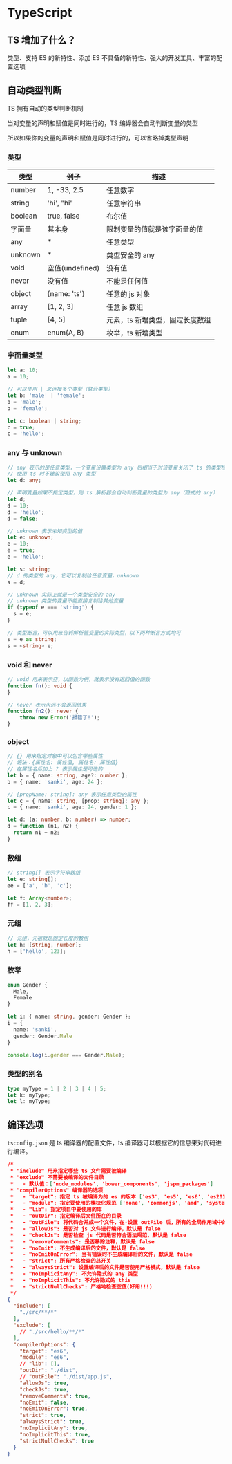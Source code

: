 # TypeScript

## TS 增加了什么？

类型、支持 ES 的新特性、添加 ES 不具备的新特性、强大的开发工具、丰富的配置选项

## 自动类型判断

TS 拥有自动的类型判断机制

当对变量的声明和赋值是同时进行的，TS 编译器会自动判断变量的类型

所以如果你的变量的声明和赋值是同时进行的，可以省略掉类型声明

### 类型

| 类型    | 例子            | 描述                            |
| ------- | --------------- | ------------------------------- |
| number  | 1, -33, 2.5     | 任意数字                        |
| string  | 'hi', "hi"      | 任意字符串                      |
| boolean | true, false     | 布尔值                          |
| 字面量  | 其本身          | 限制变量的值就是该字面量的值    |
| any     | *               | 任意类型                        |
| unknown | *               | 类型安全的 any                  |
| void    | 空值(undefined) | 没有值                          |
| never   | 没有值          | 不能是任何值                    |
| object  | {name: 'ts'}    | 任意的 js 对象                  |
| array   | [1, 2, 3]       | 任意 js 数组                    |
| tuple   | [4, 5]          | 元素，ts 新增类型，固定长度数组 |
| enum    | enum{A, B}      | 枚举，ts 新增类型               |

### 字面量类型

```typescript
let a: 10;
a = 10;

// 可以使用 | 来连接多个类型（联合类型）
let b: 'male' | 'female';
b = 'male';
b = 'female';

let c: boolean | string;
c = true;
c = 'hello';
```

### any 与 unknown

```typescript
// any 表示的是任意类型，一个变量设置类型为 any 后相当于对该变量关闭了 ts 的类型检测
// 使用 ts 时不建议使用 any 类型
let d: any;

// 声明变量如果不指定类型，则 ts 解析器会自动判断变量的类型为 any（隐式的 any）
let d;
d = 10;
d = 'hello';
d = false;

// unknown 表示未知类型的值
let e: unknown;
e = 10;
e = true;
e = 'hello';

let s: string;
// d 的类型的 any，它可以复制给任意变量，unknown
s = d;

// unknown 实际上就是一个类型安全的 any
// unknown 类型的变量不能直接复制给其他变量
if (typeof e === 'string') {
  s = e;
}

// 类型断言，可以用来告诉解析器变量的实际类型，以下两种断言方式均可
s = e as string;
s = <string> e;
```

### void 和 never

```typescript
// void 用来表示空，以函数为例，就表示没有返回值的函数
function fn(): void {
}

// never 表示永远不会返回结果
function fn2(): never {
	throw new Error('报错了!');
}
```

### object

```typescript
// {} 用来指定对象中可以包含哪些属性
// 语法：{属性名: 属性值, 属性名: 属性值}
// 在属性名后加上 ? 表示属性是可选的
let b = { name: string, age?: number };
b = { name: 'sanki', age: 24 };

// [propName: string]: any 表示任意类型的属性
let c = { name: string, [prop: string]: any };
c = { name: 'sanki', age: 24, gender: 1 };

let d: (a: number, b: number) => number;
d = function (n1, n2) {
  return n1 + n2;
}
```

### 数组

```typescript
// string[] 表示字符串数组
let e: string[];
ee = ['a', 'b', 'c'];

let f: Array<number>;
ff = [1, 2, 3];
```

### 元组

```typescript
// 元组，元祖就是固定长度的数组
let h: [string, number];
h = ['hello', 123];
```

### 枚举

```typescript
enum Gender {
  Male,
  Female
}

let i: { name: string, gender: Gender };
i = {
  name: 'sanki',
  gender: Gender.Male
}

console.log(i.gender === Gender.Male);
```

### 类型的别名

```typescript
type myType = 1 | 2 | 3 | 4 | 5;
let k: myType;
let l: myType;
```

## 编译选项

`tsconfig.json` 是 ts 编译器的配置文件，ts 编译器可以根据它的信息来对代码进行编译。

```json
/*
 * "include" 用来指定哪些 ts 文件需要被编译
 * "exclude" 不需要被编译的文件目录
 *   - 默认值：['node_modules', 'bower_components', 'jspm_packages']
 * "compilerOptions" 编译器的选项
 *   - "target": 指定 ts 被编译为的 es 的版本 ['es3', 'es5', 'es6', 'es2015', 'es2016', 'es2017', 'es2018', 'es2019', 'es2020', 'esnext']
 *   - "module": 指定要使用的模块化规范 ['none', 'commonjs', 'amd', 'system', 'umd', 'es6', 'es2015', 'es2020', 'esnext']
 *   - "lib": 指定项目中要使用的库
 *   - "outDir": 指定编译后文件所在的目录
 *   - "outFile": 将代码合并成一个文件，在·设置 outFile 后，所有的全局作用域中的代码会合并到同一个文件中
 *   - "allowJs": 是否对 js 文件进行编译，默认是 false
 *   - "checkJs": 是否检查 js 代码是否符合语法规范，默认是 false
 *   - "removeComments": 是否移除注释，默认是 false
 *   - "noEmit": 不生成编译后的文件，默认是 false
 *   - "noEmitOnError": 当有错误时不生成编译后的文件，默认是 false
 *   - "strict": 所有严格检查的总开关
 *   - "alwaysStrict": 设置编译后的文件是否使用严格模式，默认是 false
 *   - "noImplicitAny": 不允许隐式的 any 类型
 *   - "noImplicitThis": 不允许隐式的 this
 *   - "strictNullChecks": 严格地检查空值(好用!!!)
 */
{
  "include": [
    "./src/**/*"
  ],
  "exclude": [
    // "./src/hello/**/*"
  ],
  "compilerOptions": {
    "target": "es6",
    "module": "es6",
    // "lib": [],
    "outDir": "./dist",
    // "outFile": "./dist/app.js",
    "allowJs": true,
    "checkJs": true,
    "removeComments": true,
    "noEmit": false,
    "noEmitOnError": true,
    "strict": true,
    "alwaysStrict": true,
    "noImplicitAny": true,
    "noImplicitThis": true,
    "strictNullChecks": true
  }
}
```

